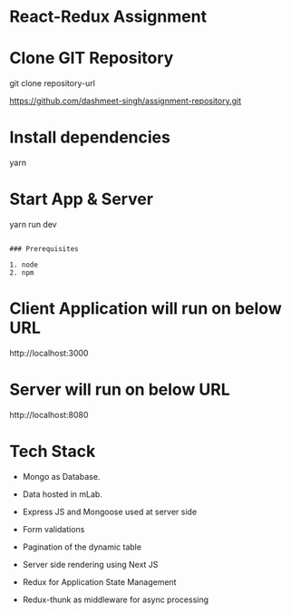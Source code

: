 # React-Redux Assignment

# Clone GIT Repository

git clone repository-url

https://github.com/dashmeet-singh/assignment-repository.git


# Install dependencies
yarn

# Start App & Server
yarn run dev

```

### Prerequisites

1. node
2. npm
```
# Client Application will run on below URL
http://localhost:3000

# Server will run on below URL
http://localhost:8080

# Tech Stack

* Mongo as Database.

* Data hosted in mLab.

* Express JS and Mongoose used at server side

* Form validations

* Pagination of the dynamic table

* Server side rendering using Next JS

* Redux for Application State Management

* Redux-thunk as middleware for async processing
